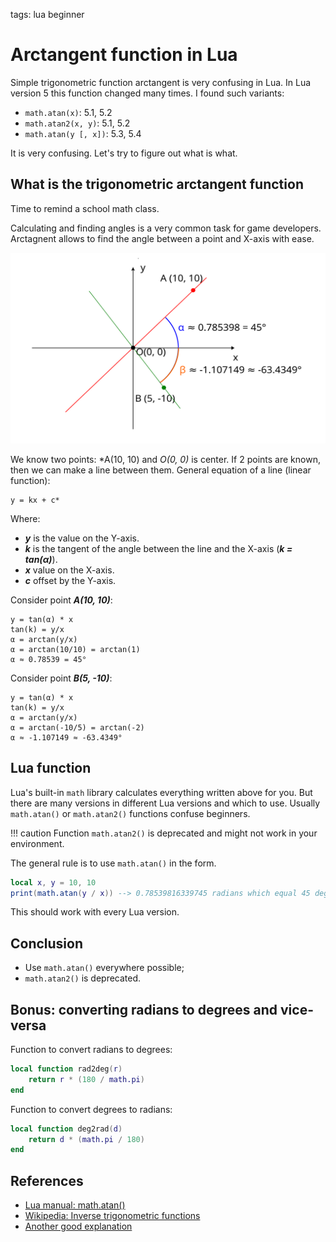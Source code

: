 <!-- Description: math.atan and math.atan2 in Lua. Explanation of arctangent function and why it is inconsistent in different versions of Lua. -->

tags: lua beginner

# Arctangent function in Lua

Simple trigonometric function arctangent is very confusing in Lua.
In Lua version 5 this function changed many times. I found such variants:

- `math.atan(x)`: 5.1, 5.2
- `math.atan2(x, y)`: 5.1, 5.2
- `math.atan(y [, x])`: 5.3, 5.4

It is very confusing. Let's try to figure out what is what.

## What is the trigonometric arctangent function

Time to remind a school math class.

Calculating and finding angles is a very common task for game developers.
Arctagnent allows to find the angle between a point and X-axis with ease.

![Figure 01. Arctangent angles with arctangent](/assets/img/atan01.svg)

We know two points: *A(10, 10) and *O(0, 0)* is center. If 2 points are known, 
then we can make a line between them. General equation of a line
(linear function):

```text
y = kx + c*
```

Where:

- ***y*** is the value on the Y-axis.
- ***k*** is the tangent of the angle between the line and the X-axis
  (***k = tan(α)***). 
- ***x*** value on the X-axis.
- ***c*** offset by the Y-axis.

Consider point ***A(10, 10)***:

```text
y = tan(α) * x
tan(k) = y/x
α = arctan(y/x)
α = arctan(10/10) = arctan(1)
α ≈ 0.78539 = 45°
```

Consider point ***B(5, -10)***:

```text
y = tan(α) * x
tan(k) = y/x
α = arctan(y/x)
α = arctan(-10/5) = arctan(-2)
α ≈ -1.107149 ≈ -63.4349°
```
## Lua function

Lua's built-in `math` library calculates everything written above for you. But
there are many versions in different Lua versions and which to use.
Usually `math.atan()` or `math.atan2()` functions confuse beginners.

!!! caution
    Function `math.atan2()` is deprecated and might not work in your
    environment.

The general rule is to use `math.atan()` in the form. 

```lua
local x, y = 10, 10
print(math.atan(y / x)) --> 0.78539816339745 radians which equal 45 degrees
```

This should work with every Lua version.

## Conclusion

- Use `math.atan()` everywhere possible;
- `math.atan2()` is deprecated.

## Bonus: converting radians to degrees and vice-versa

Function to convert radians to degrees:

```lua
local function rad2deg(r)
	return r * (180 / math.pi)
end
```

Function to convert degrees to radians:

```lua
local function deg2rad(d)
	return d * (math.pi / 180)
end
```

## References

- [Lua manual: math.atan()](https://www.lua.org/manual/5.4/manual.html#pdf-math.atan)
- [Wikipedia: Inverse trigonometric functions](https://en.wikipedia.org/wiki/Inverse_trigonometric_functions)
- [Another good explanation](https://www.omnicalculator.com/math/arctan)